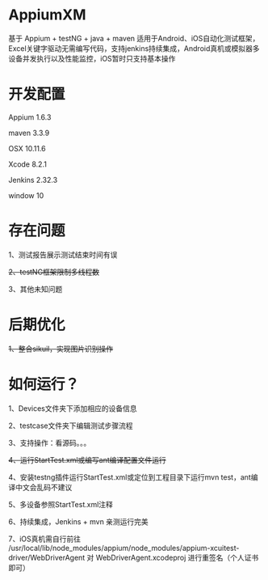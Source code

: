 # AppiumXM
基于 Appium + testNG + java + maven 适用于Android、iOS自动化测试框架，Excel关键字驱动无需编写代码，支持jenkins持续集成，Android真机或模拟器多设备并发执行以及性能监控，iOS暂时只支持基本操作
# 开发配置
Appium  1.6.3<p>
maven   3.3.9<p>
OSX  10.11.6<p>
Xcode  8.2.1<p>
Jenkins 2.32.3<p>
window 10
# 存在问题
1、测试报告展示测试结束时间有误<p>
~~2、testNG框架限制多线程数~~<p>
3、其他未知问题
# 后期优化
~~1、整合sikuil，实现图片识别操作~~
# 如何运行？
1、Devices文件夹下添加相应的设备信息<p>
2、testcase文件夹下编辑测试步骤流程<p>
3、支持操作：看源码。。。<p>
~~4、运行StartTest.xml或编写ant编译配置文件运行<p>~~
4、安装testng插件运行StartTest.xml或定位到工程目录下运行mvn test，ant编译中文会乱码不建议<p>
5、多设备参照StartTest.xml注释<p>
6、持续集成，Jenkins + mvn 亲测运行完美<p>
7、iOS真机需自行前往 /usr/local/lib/node_modules/appium/node_modules/appium-xcuitest-driver/WebDriverAgent 对 WebDriverAgent.xcodeproj 进行重签名（个人证书即可）
